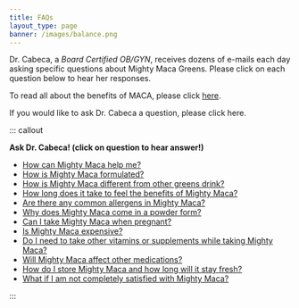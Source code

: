 ```yaml
---
title: FAQs
layout_type: page
banner: /images/balance.png
---
```


Dr. Cabeca, a *Board Certified OB/GYN*, receives dozens of e-mails each day asking specific questions about Mighty Maca Greens.  Please click on each question below to hear her responses. 

To read all about the benefits of MACA, please click <a href="/maca">here</a>.

If you would like to ask Dr. Cabeca a question, please click here.

::: callout

**Ask Dr. Cabeca! (click on question to hear answer!)**

* <a target="_blank" href="/MMG1.mp3"> How can Mighty Maca help me? </a>
* <a target="_blank" href=""> How is Mighty Maca formulated? </a>
* <a target="_blank" href=""> How is Mighty Maca different from other greens drink? </a>
* <a target="_blank" href=""> How long does it take to feel the benefits of Mighty Maca? </a>
* <a target="_blank" href=""> Are there any common allergens in Mighty Maca? </a>
* <a target="_blank" href=""> Why does Mighty Maca come in a powder form? </a>
* <a target="_blank" href=""> Can I take Mighty Maca when pregnant? </a>
* <a target="_blank" href=""> Is Mighty Maca expensive? </a>
* <a target="_blank" href=""> Do I need to take other vitamins or supplements while taking Mighty Maca? </a>
* <a target="_blank" href=""> Will Mighty Maca affect other medications? </a>
* <a target="_blank" href=""> How do I store Mighty Maca and how long will it stay fresh? </a>
* <a target="_blank" href=""> What if I am not completely satisfied with Mighty Maca? </a>


:::